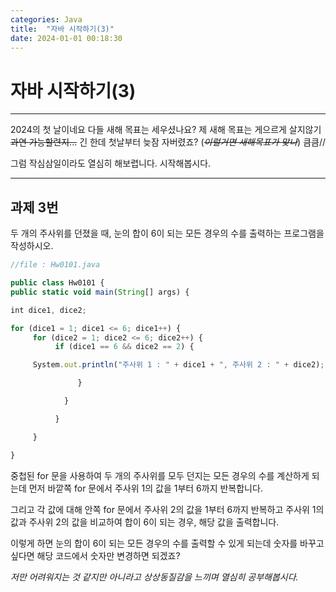 ```yaml
---
categories: Java
title:  "자바 시작하기(3)"
date: 2024-01-01 00:18:30
---
```


# 자바 시작하기(3)
***
2024의 첫 날이네요 다들 새해 목표는 세우셨나요?
제 새해 목표는 게으르게 살지않기
 ~~과연 가능할련지...~~ 긴 한데 첫날부터 늦잠 자버렸죠? 
(~~*이럴거면 새해목표가 맞나*~~) 큼큼//
 
  그럼 작심삼일이라도 열심히 해보렵니다. 시작해봅시다.
***
 

## 과제 3번

두 개의 주사위를 던졌을 때, 눈의 합이 6이 되는 모든 경우의 수를 출력하는 프로그램을 작성하시오.

```js
//file : Hw0101.java

public class Hw0101 {
public static void main(String[] args) {

int dice1, dice2;

for (dice1 = 1; dice1 <= 6; dice1++) {
     for (dice2 = 1; dice2 <= 6; dice2++) {
          if (dice1 == 6 && dice2 == 2) {

     System.out.println("주사위 1 : " + dice1 + ", 주사위 2 : " + dice2);

               }

            }

          }

     }

}


```

중첩된 for 문을 사용하여 두 개의 주사위를 모두 던지는 모든 경우의 수를 계산하게 되는데 먼저 바깥쪽 for 문에서 주사위 1의 값을 1부터 6까지 반복합니다.

그리고 각 값에 대해 안쪽 for 문에서 주사위 2의 값을 1부터 6까지 반복하고 주사위 1의 값과 주사위 2의 값을 비교하여 합이 6이 되는 경우, 해당 값을 출력합니다.

 이렇게 하면 눈의 합이 6이 되는 모든 경우의 수를 출력할 수 있게 되는데 숫자를 바꾸고싶다면 해당 코드에서 숫자만 변경하면 되겠죠?

 *저만 어려워지는 것 같지만 아니라고 상상동질감을 느끼며 열심히 공부해봅시다.*
